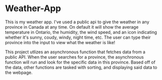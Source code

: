 # Weather-App
This is my weather app. I've used a public api to give the weather in any province in Canada at any time. On default it will show the average temperature in Ontario, the humidity, the wind speed, and an icon indicating whether it's sunny, coudy, windy, night time, etc. The user can type their province into the input to view what the weather is like! 

This project utlizes an asynchronous function that fetches data from a public API. When the user searches for a province, the asynchronous function will run and look for the specific data in this province. Based off of the data, other functions are tasked with sorting, and displaying said data to the webpage. 
